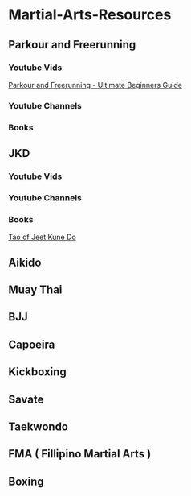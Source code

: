 # Martial-Arts-Resources

## Parkour and Freerunning

### Youtube Vids
[Parkour and Freerunning - Ultimate Beginners Guide](https://www.youtube.com/watch?v=gXTzunSQnGM)

### Youtube Channels

### Books

## JKD

### Youtube Vids

### Youtube Channels

### Books
[Tao of Jeet Kune Do](https://www.google.co.in/books/edition/_/g37ysgEACAAJ?hl=en&sa=X&ved=2ahUKEwjFxfiew6CFAxVyV2wGHSHmD3QQ7_IDegQICxAE)

## Aikido

## Muay Thai

## BJJ

## Capoeira

## Kickboxing

## Savate

## Taekwondo

## FMA ( Fillipino Martial Arts )

## Boxing

## 
